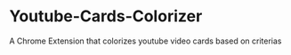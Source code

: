 # Youtube-Cards-Colorizer
 A Chrome Extension that colorizes youtube video cards based on criterias
